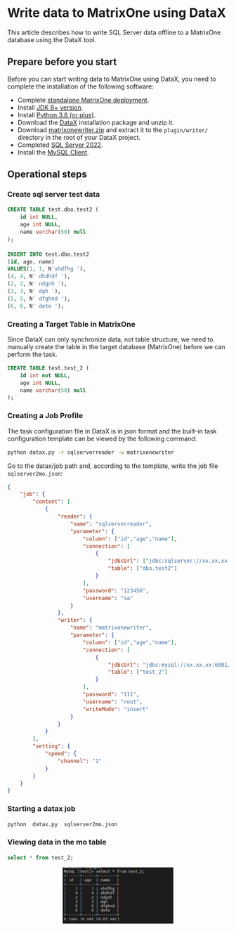 # Write data to MatrixOne using DataX

This article describes how to write SQL Server data offline to a MatrixOne database using the DataX tool.

## Prepare before you start

Before you can start writing data to MatrixOne using DataX, you need to complete the installation of the following software:

- Complete [standalone MatrixOne deployment](../../../../Get-Started/install-standalone-matrixone.md).
- Install [JDK 8+ version](https://www.oracle.com/sg/java/technologies/javase/javase8-archive-downloads.html).
- Install [Python 3.8 (or plus)](https://www.python.org/downloads/).
- Download the [DataX](https://datax-opensource.oss-cn-hangzhou.aliyuncs.com/202210/datax.tar.gz) installation package and unzip it.
- Download [matrixonewriter.zip](https://community-shared-data-1308875761.cos.ap-beijing.myqcloud.com/artwork/docs/develop/Computing-Engine/datax-write/matrixonewriter.zip) and extract it to the `plugin/writer/` directory in the root of your DataX project.
- Completed [SQL Server 2022](https://www.microsoft.com/en-us/sql-server/sql-server-downloads).
- Install the <a href="https://dev.mysql.com/downloads/mysql" target="_blank">MySQL Client</a>.

## Operational steps

### Create sql server test data

```sql
CREATE TABLE test.dbo.test2 (
	id int NULL,
	age int NULL,
	name varchar(50) null
);

INSERT INTO test.dbo.test2
(id, age, name)
VALUES(1, 1, N'shdfhg '),
(4, 4, N' dhdhdf '),
(2, 2, N' ndgnh '),
(3, 3, N' dgh '),
(5, 5, N' dfghnd '),
(6, 6, N' dete ');
```

### Creating a Target Table in MatrixOne

Since DataX can only synchronize data, not table structure, we need to manually create the table in the target database (MatrixOne) before we can perform the task.

```sql
CREATE TABLE test.test_2 (
	id int not NULL,
	age int NULL,
	name varchar(50) null
);
```

### Creating a Job Profile

The task configuration file in DataX is in json format and the built-in task configuration template can be viewed by the following command:

```bash
python datax.py -r sqlserverreader -w matrixonewriter 
```

Go to the datax/job path and, according to the template, write the job file `sqlserver2mo.json`:

```json
{
    "job": {
        "content": [
            {
                "reader": {
                    "name": "sqlserverreader",
                    "parameter": {
                        "column": ["id","age","name"],
                        "connection": [
                            {
                                "jdbcUrl": ["jdbc:sqlserver://xx.xx.xx.xx:1433;databaseName=test"],
                                "table": ["dbo.test2"]
                            }
                        ],
                        "password": "123456",
                        "username": "sa"
                    }
                },
                "writer": {
                    "name": "matrixonewriter",
                    "parameter": {
                        "column": ["id","age","name"],
                        "connection": [
                            {
                                "jdbcUrl": "jdbc:mysql://xx.xx.xx:6001/test",
                                "table": ["test_2"]
                            }
                        ],
                        "password": "111",
                        "username": "root",
                        "writeMode": "insert"
                    }
                }
            }
        ],
        "setting": {
            "speed": {
                "channel": "1"
            }
        }
    }
}
```

### Starting a datax job

```bash
python  datax.py  sqlserver2mo.json
```

### Viewing data in the mo table

```sql
select * from test_2;
```

<div align="center">
    <img src=https://github.com/matrixorigin/artwork/blob/main/docs/develop/datax/datax-sqlserver-02.jpg?raw=true width=50% heigth=50%/>
</div>